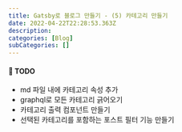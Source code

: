 ```yaml
---
title: Gatsby로 블로그 만들기 - (5) 카테고리 만들기
date: 2022-04-22T22:28:53.363Z
description:
categories: [Blog]
subCategories: []
---
```


#### 🚩 TODO

- md 파일 내에 카테고리 속성 추가
- graphql로 모든 카테고리 긁어오기
- 카테고리 출력 컴포넌트 만들기
- 선택된 카테고리를 포함하는 포스트 필터 기능 만들기
